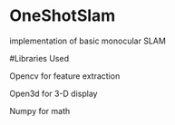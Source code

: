 # OneShotSlam
implementation of basic monocular SLAM

#Libraries Used

Opencv for feature extraction

Open3d for 3-D display

Numpy  for math

